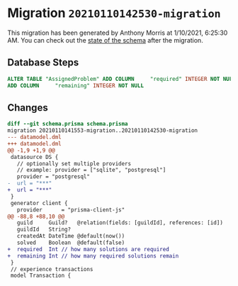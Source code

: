 # Migration `20210110142530-migration`

This migration has been generated by Anthony Morris at 1/10/2021, 6:25:30 AM.
You can check out the [state of the schema](./schema.prisma) after the migration.

## Database Steps

```sql
ALTER TABLE "AssignedProblem" ADD COLUMN     "required" INTEGER NOT NULL,
ADD COLUMN     "remaining" INTEGER NOT NULL
```

## Changes

```diff
diff --git schema.prisma schema.prisma
migration 20210110141553-migration..20210110142530-migration
--- datamodel.dml
+++ datamodel.dml
@@ -1,9 +1,9 @@
 datasource DS {
   // optionally set multiple providers
   // example: provider = ["sqlite", "postgresql"]
   provider = "postgresql"
-  url = "***"
+  url = "***"
 }
 generator client {
   provider      = "prisma-client-js"
@@ -88,8 +88,10 @@
   guild     Guild?   @relation(fields: [guildId], references: [id])
   guildId   String?
   createdAt DateTime @default(now())
   solved    Boolean  @default(false)
+  required  Int // how many solutions are required
+  remaining Int // how many required solutions remain
 }
 // experience transactions
 model Transaction {
```


